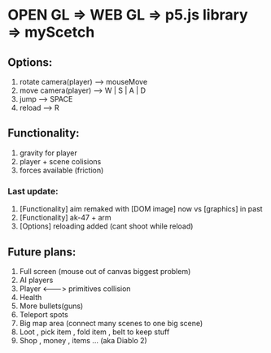 # OPEN GL => WEB GL => p5.js library => myScetch

## Options:
1. rotate camera(player) --> mouseMove
2. move camera(player) --> W | S | A | D
3. jump --> SPACE
4. reload --> R

## Functionality:
1. gravity for player
2. player + scene colisions
3. forces available (friction)

### Last update:
1. [Functionality] aim remaked with [DOM image] now vs [graphics] in past
2. [Functionality] ak-47 + arm
3. [Options] reloading added (cant shoot while reload)

## Future plans:
1. Full screen (mouse out of canvas biggest problem)
2. AI players
3. Player <---> primitives collision
4. Health
5. More bullets(guns)
6. Teleport spots
7. Big map area (connect many scenes to one big scene)
8. Loot , pick item , fold item , belt to keep stuff
9. Shop , money , items ... (aka Diablo 2)
